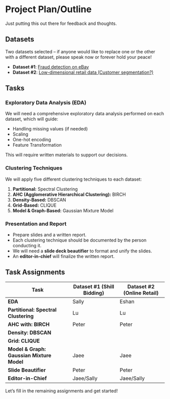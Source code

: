 # Project Plan/Outline

Just putting this out there for feedback and thoughts.

## Datasets

Two datasets selected – if anyone would like to replace one or the other with a different dataset, please speak now or forever hold your peace!

- **Dataset #1**: [Fraud detection on eBay](https://archive.ics.uci.edu/dataset/562/shill+bidding+dataset)
- **Dataset #2**: [Low-dimensional retail data (Customer segmentation?)](https://archive.ics.uci.edu/dataset/352/online+retail)

## Tasks

### Exploratory Data Analysis (EDA)

We will need a comprehensive exploratory data analysis performed on each dataset, which will guide:
- Handling missing values (if needed)
- Scaling
- One-hot encoding
- Feature Transformation

This will require written materials to support our decisions.

### Clustering Techniques

We will apply five different clustering techniques to each dataset:

1. **Partitional:** Spectral Clustering
2. **AHC (Agglomerative Hierarchical Clustering):** BIRCH
3. **Density-Based:** DBSCAN
4. **Grid-Based:** CLIQUE
5. **Model & Graph-Based:** Gaussian Mixture Model

### Presentation and Report

- Prepare slides and a written report.
- Each clustering technique should be documented by the person conducting it.
- We will need a **slide deck beautifier** to format and unify the slides.
- An **editor-in-chief** will finalize the written report.

## Task Assignments

| Task                              | Dataset #1 (Shill Bidding) | Dataset #2 (Online Retail) |
|-----------------------------------|--------------------------|--------------------------|
| **EDA**                           | Sally                    | Eshan                    |
| **Partitional: Spectral Clustering** |  Lu                        |     Lu                     |
| **AHC with: BIRCH**              | Peter                    | Peter                    |
| **Density: DBSCAN**              |                          |                          |
| **Grid: CLIQUE**                 |                          |                          |
| **Model & Graph: Gaussian Mixture Model** |       Jaee          |              Jaee            |
| **Slide Beautifier**             | Peter                    | Peter                    |
| **Editor-in-Chief**              |  Jaee/Sally              |  Jaee/Sally              |

Let’s fill in the remaining assignments and get started!
